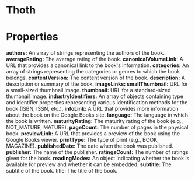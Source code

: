 # Thoth


# Properties
**authors:** An array of strings representing the authors of the book. 
**averageRating:** The average rating of the book. 
**canonicalVolumeLink:** A URL that provides a canonical link to the book's information. 
**categories:** An array of strings representing the categories or genres to which the book belongs. 
**contentVersion:** The content version of the book. 
**description:** A description or summary of the book. 
**imageLinks: smallThumbnail:** URL for a small-sized thumbnail image. 
**thumbnail:** URL for a standard-sized thumbnail image. 
**industryIdentifiers:** An array of objects containing type and identifier properties representing various identification methods for the book (ISBN, ISSN, etc.). 
**infoLink:** A URL that provides more information about the book on the Google Books site. 
**language:** The language in which the book is written. 
**maturityRating:** The maturity rating of the book (e.g., NOT_MATURE, MATURE). 
**pageCount:** The number of pages in the physical book. 
**previewLink:** A URL that provides a preview of the book using the Google Books viewer. 
**printType:** The type of print (e.g., BOOK, MAGAZINE). 
**publishedDate:** The date when the book was published. 
**publisher:** The name of the publisher. 
**ratingsCount:** The number of ratings given for the book. 
**readingModes:** An object indicating whether the book is available for preview and whether it can be embedded. 
**subtitle:** The subtitle of the book. title: The title of the book.
